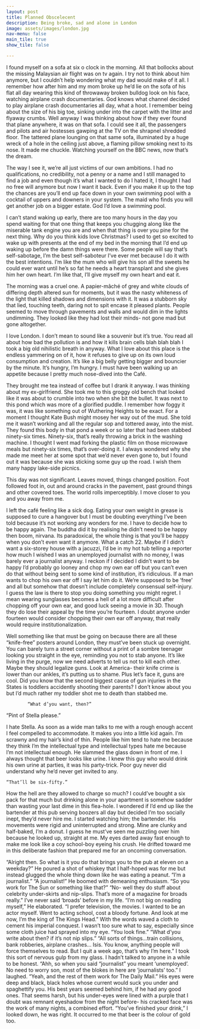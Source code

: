 ```yaml
---
layout: post
title: Planned Obscelecent
description: Being broke, sad and alone in London
image: assets/images/london.jpg
nav-menu: false
main_tile: true
show_tile: false

---
```


I found myself on a sofa at six o clock in the morning. All that bollocks about the missing Malaysian air flight was on tv again. I try not to think about him anymore, but I couldn’t help wondering what my dad would make of it all. I remember how after him and my mom broke up he’d lie on the sofa of his flat all day wearing this kind of throwaway broken bulldog look on his face, watching airplane crash documentaries. God knows what channel decided to play airplane crash documentaries all day, what a hoot. I remember being about the size of his big toe, sinking under into the carpet with the litter and flyaway crumbs. Well anyway I was thinking about how if they ever found that plane anywhere, it was on that sofa. I could see it all, the passengers and pilots and air hostesses gawping at the TV on the shrapnel shredded floor. The tattered plane lounging on that same sofa, illuminated by a huge wreck of a hole in the ceiling just above, a flaming pillow smoking next to its nose. It made me chuckle. Watching yourself on the BBC news, now that’s the dream.

The way I see it, we’re all just victims of our own ambitions. I had no qualifications, no credibility, not a penny or a name and I still managed to find a job and even though it’s what I wanted to do I hated it, I thought I had no free will anymore but now I want it back. Even if you make it up to the top the chances are you’ll end up face down in your own swimming pool with a cocktail of uppers and downers in your system. The maid who finds you will get another job on a bigger estate. God I’d love a swimming pool. 

I can’t stand waking up early, there are too many hours in the day you spend waiting for that one thing that keeps you chugging along like the miserable tank engine you are and when that thing is over you pine for the next thing. Why do you think kids love Christmas? I used to get so excited to wake up with presents at the end of my bed in the morning that I’d end up waking up before the damn things were there. Some people will say that’s self-sabotage, I’m the best self-saboteur I’ve ever met because I do it with the best intentions. I’m like the mum who will give his son all the sweets he could ever want until he’s so fat he needs a heart transplant and she gives him her own heart. I’m like that, I’ll give myself my own heart and eat it. 

The morning was a cruel one. A papier-mâché of grey and white clouds of differing depth altered sun for moments, but it was the nasty whiteness of the light that killed shadows and dimensions with it. It was a stubborn sky that lied, touching teeth, daring not to spit encase it pleased plants. People seemed to move through pavements and walls and would dim in the lights undimming. They looked like they had lost their minds- not gone mad but gone altogether. 

I love London. I don’t mean to sound like a souvenir but it’s true. You read all about how bad the pollution is and how it kills brain cells blah blah blah I took a big old nihilistic breath in anyway. What I love about this place is the endless yammering on of it, how it refuses to give up on its own loud consumption and creation. It’s like a big belly getting bigger and bouncier by the minute. It’s hungry, I’m hungry. I must have been walking up an appetite because I pretty much nose-dived into the Café. 

They brought me tea instead of coffee but I drank it anyway. I was thinking about my ex-girlfriend. She took me to this groggy old bench that looked like it was about to crumble into two when she bit the bullet. It was next to this pond which was more of a glorified puddle. I remember how foggy it was, it was like something out of Wuthering Heights to be exact. For a moment I thought Kate Bush might mosey her way out of the mud. She told me it wasn’t working and all the regular sop and tottered away, into the mist. They found this body in that pond a week or so later that had been stabbed ninety-six times. Ninety-six, that’s really throwing a brick in the washing machine. I thought I went mad forking the plastic film on those microwave meals but ninety-six times, that’s over-doing it. I always wondered why she made me meet her at some spot that we’d never even gone to, but I found out it was because she was sticking some guy up the road. I wish them many happy lake-side picnics. 

This day was not significant. Leaves moved, things changed position. Foot followed foot in, out and around cracks in the pavement, past ground things and other covered toes. The world rolls imperceptibly. I move closer to you and you away from me. 

I left the café feeling like a sick dog. Eating your own weight in grease is supposed to cure a hangover but I must be doubting everything I’ve been told because it’s not working any wonders for me. I have to decide how to be happy again. The buddha did it by realising he didn’t need to be happy then boom, nirvana. Its paradoxical, the whole thing is that you’ll be happy when you don’t even want it anymore. What a catch 22. Maybe if I didn’t want a six-storey house with a jacuzzi, I’d be in my hot tub telling a reporter how much I wished I was an unemployed journalist with no money, I was barely ever a journalist anyway. I reckon if I decided I didn’t want to be happy I’d probably go looney and chop my own ear off but you can’t even do that without being sent to some kind of institution, it’s ridiculous. If a man wants to chop his own ear off I say let him do it. We’re supposed to be ‘free’ and all but somehow that doesn’t include completely consensual self-injury. I guess the law is there to stop you doing something you might regret. I mean wearing sunglasses becomes a hell of a lot more difficult after chopping off your own ear, and good luck seeing a movie in 3D. Though they do lose their appeal by the time you’re fourteen. I doubt anyone under fourteen would consider chopping their own ear off anyway, that really would require institutionalization. 

Well something like that must be going on because there are all these “knife-free” posters around London, they must’ve been stuck up overnight. You can barely turn a street corner without a print of a sombre teenager looking you straight in the eye, reminding you not to stab anyone. It’s like living in the purge, now we need adverts to tell us not to kill each other. Maybe they should legalize guns. Look at America- their knife crime is lower than our ankles, it’s putting us to shame. Plus let’s face it, guns are cool. Did you know that the second biggest cause of gun injuries in the States is toddlers accidently shooting their parents? I don’t know about you but I’d much rather my toddler shot me to death than stabbed me. 

            “What d’you want, then?”
“Pint of Stella please.”

I hate Stella. As soon as a wide man talks to me with a rough enough accent I feel compelled to accommodate. It makes you into a little kid again. I’m scrawny and my hair’s kind of thin. People like him tend to hate me because they think I’m the intellectual type and intellectual types hate me because I’m not intellectual enough. He slammed the glass down in front of me. I always thought that beer looks like urine. I knew this guy who would drink his own urine at parties, it was his party-trick. Poor guy never did understand why he’d never get invited to any.

    “That’ll be six-fifty.”

How the hell are they allowed to charge so much? I could’ve bought a six pack for that much but drinking alone in your apartment is somehow sadder than wasting your last dime in this flea-hole. I wondered if I’d end up like the bartender at this pub serving boozers all day but decided I’m too socially inept, they’d never hire me. I started watching him; the bartender. His movements were rigid and uninterrupted and strong. Mine are clunky and half-baked, I’m a donut. I guess he must’ve seen me puzzling over him because he looked up, straight at me. My eyes darted away fast enough to make me look like a coy school-boy eyeing his crush. He drifted toward me in this deliberate fashion that prepared me for an oncoming conversation.

“Alright then. So what is it you do that brings you to the pub at eleven on a weekday?”
He poured a shot of whiskey that I half-hoped was for me but instead glugged the whole thing down like he was eating a peanut.
“I’m a journalist.”
“A journalist!”
He boomed with demeaning enthusiasm.
“So you work for The Sun or something like that?”
“No- well they do stuff about celebrity under-skirts and nip-slips. That’s more of a magazine for broads really.”
I’ve never said ‘broads’ before in my life. 
“I’m not big on reading myself,” He elaborated. “I prefer television, the movies. I wanted to be an actor myself. Went to acting school, cost a bloody fortune. And look at me now, I’m the king of The Kings Head.”
With the words waved a cloth to cement his imperial conquest. I wasn’t too sure what to say, especially since some cloth juice had sprayed into my eye.
“You look fine.” 
“What d’you write about then? if it’s not nip slips.”
“All sorts of things…train collisions, bank robberies, airplane crashes... Isis. You know, anything people will force themselves to read. But I quit a week ago, that’s why I’m here.” 
I took this sort of nervous gulp from my glass. I hadn’t talked to anyone in a while to be honest.
“Ahh, so when you said “journalist” you meant ‘unemployed’. No need to worry son, most of the blokes in here are ‘journalists’ too.”
I laughed. “Yeah, and the rest of them work for The Daily Mail.”
His eyes were deep and black, black holes whose current would suck you under and spaghettify you. His best years seemed behind him, if he had any good ones. That seems harsh, but his under-eyes were lined with a purple that I doubt was remnant eyeshadow from the night before- his cracked face was the work of many nights, a combined effort. 
“You’ve finished your drink,”
I looked down, he was right. It occurred to me that beer is the colour of gold too. 
